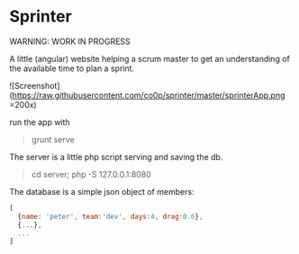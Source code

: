 Sprinter
=========


WARNING: WORK IN PROGRESS

A little (angular) website helping a scrum master to get an
understanding of the available time to plan a sprint.

![Screenshot](https://raw.githubusercontent.com/co0p/sprinter/master/sprinterApp.png =200x)

run the app with
>  grunt serve


The server is a little php script serving and saving the db.
>  cd server; php -S 127.0.0.1:8080

The database is a simple json object of members:
```javascript
[
  {name: 'peter', team:'dev', days:4, drag:0.6},
  {...},
  ...
]
```
